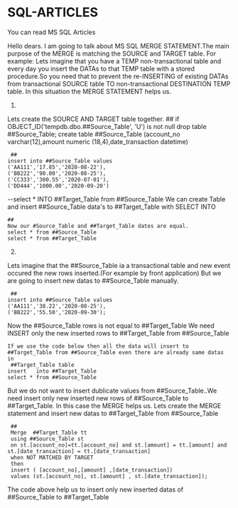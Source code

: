# SQL-ARTICLES
You can read MS SQL Articles

Hello dears.
I am going to talk about MS SQL MERGE STATEMENT.The main purpose of the MERGE is matching the SOURCE and TARGET table.
For example: Lets imagine that you have a TEMP non-transactional table and every day you insert the DATAs to that TEMP table with
a stored procedure.So you need that to prevent the re-INSERTING of existing DATAs from transactional SOURCE table TO
non-transactional DESTINATION TEMP table.
In this situation the MERGE STATEMENT helps us.


1)
Lets create the SOURCE AND TARGET table together.
     ##
    if OBJECT_ID('tempdb.dbo.##Source_Table', 'U') is not null
    drop table ##Source_Table;
    create table ##Source_Table (account_no varchar(12),amount numeric (18,4),date_transaction datetime)

     ##
    insert into ##Source_Table values
    ('AA111','17.85','2020-08-22'),
    ('BB222','90.00','2020-08-25'),
    ('CC333','300.55','2020-07-01'),
    ('DD444','1000.00','2020-09-20')

  --select * INTO ##Target_Table from ##Source_Table    We can create Table and insert ##Source_Table data's to ##Target_Table with SELECT INTO


    ## 
    Now our #Source_Table and ##Target_Table dates are equal.
    select * from ##Source_Table
    select * from ##Target_Table

 2)

 Lets imagine that the ##Source_Table ia a transactional table and new event occured the new rows inserted.(For example by front application)
 But we are going to insert new datas to ##Source_Table manually.
 
     ##
    insert into ##Source_Table values
    ('AA111','38.22','2020-08-25'),
    ('BB222','55.50','2020-09-30');

  Now the ##Source_Table rows is not equal to ##Target_Table
  We need INSERT only the new inserted rows to ##Target_Table from ##Source_Table

	If we use the code below then all the data will insert to ##Target_Table from ##Source_Table even there are already same datas in
	 ##Target_Table table
    insert   into ##Target_Table
    select * from ##Source_Table

  But we do not want to insert dublicate values from ##Source_Table..We need insert only new inserted new rows of ##Source_Table to ##Target_Table.
  In this case the MERGE helps us.
  Lets create the MERGE statement and insert new datas to ##Target_Table from ##Source_Table
   
     ##
     Merge  ##Target_Table tt
     using ##Source_Table st
     on st.[account_no]=tt.[account_no] and st.[amount] = tt.[amount] and st.[date_transaction] = tt.[date_transaction]
     when NOT MATCHED BY TARGET
     then
     insert ( [account_no],[amount] ,[date_transaction])
     values (st.[account_no], st.[amount] , st.[date_transaction]);


  The code above help us to insert only new inserted datas of ##Source_Table to ##Target_Table







